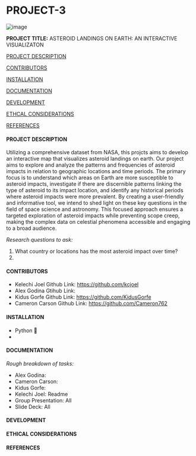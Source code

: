
# **PROJECT-3**
![image](https://github.com/Cameron762/Project-3-Group-10/assets/72319764/0759a618-5a80-45f3-85e5-d774ed4898ad)

**PROJECT TITLE:**  ASTEROID LANDINGS ON EARTH: AN INTERACTIVE VISUALIZATON

[PROJECT DESCRIPTION](#project-description)  

[CONTRIBUTORS](#contributors) 

[INSTALLATION](#installation) 

[DOCUMENTATION](#documentation)  

[DEVELOPMENT](#development)  

[ETHCAL CONSIDERATIONS](#ethical-considerations)

[REFERENCES](#references)  




#### PROJECT DESCRIPTION

  Utilizing a comprehensive dataset from NASA, this projcts aims to develop an interactive map that visualizes asteroid landings on earth. Our project aims to explore and analyze the patterns and frequencies of asteroid impacts in relation to geographic locations and time periods. The primary focus is to understand which areas on Earth are more susceptible to asteroid impacts, investigate if there are discernible patterns linking the type of asteroid to its impact location, and identify any historical periods where asteroid impacts were more prevalent. By creating a user-friendly and informative tool, we intend to shed light on these key questions in the field of space science and astronomy. This focused approach ensures a targeted exploration of asteroid impacts while preventing scope creep, making the complex data on celestial phenomena accessible and engaging to a broad audience.

*Research questions to ask:*
1. What country or locations has the most asteroid impact over time?
2.

#### CONTRIBUTORS
- Kelechi Joel Github Link: https://github.com/kcjoel
-  Alex Godina Gtihub Link: 
- Kidus Gorfe Github Link: https://github.com/KidusGorfe
- Cameron Carson Github Link: https://github.com/Cameron762
  
#### INSTALLATION 
- Python :snake:
-

####  DOCUMENTATION



*Rough breakdown of tasks:*

 
- Alex Godina: 
- Cameron Carson: 
- Kidus Gorfe:
- Kelechi Joel: Readme
- Group Presentation: All
- Slide Deck: All 

#### DEVELOPMENT  

#### ETHICAL CONSIDERATIONS 

#### REFERENCES

